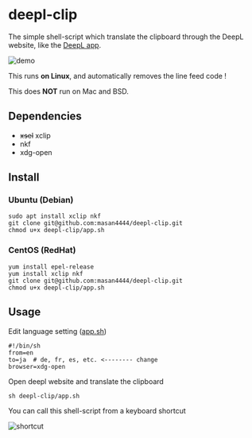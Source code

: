 # deepl-clip
The simple shell-script which translate the clipboard through the DeepL website, like the [DeepL app](https://www.deepl.com/app).

![demo](https://raw.githubusercontent.com/wiki/masan4444/deepl-clip/deepl-clip.gif)

This runs **on Linux**, and automatically removes the line feed code !

This does **NOT** run on Mac and BSD.

## Dependencies
* ~~xsel~~ xclip
* nkf
* xdg-open

## Install

### Ubuntu (Debian)
```
sudo apt install xclip nkf
git clone git@github.com:masan4444/deepl-clip.git
chmod u+x deepl-clip/app.sh
```

### CentOS (RedHat)
```
yum install epel-release
yum install xclip nkf
git clone git@github.com:masan4444/deepl-clip.git
chmod u+x deepl-clip/app.sh
```

## Usage
Edit language setting ([app.sh](https://github.com/masan4444/deepl-clip/blob/master/app.sh))
```
#!/bin/sh
from=en
to=ja  # de, fr, es, etc. <-------- change
browser=xdg-open
```
Open deepl website and translate the clipboard
```
sh deepl-clip/app.sh
```
You can call this shell-script from a keyboard shortcut

![shortcut](https://raw.githubusercontent.com/wiki/masan4444/deepl-clip/deepl-clip_shortcut.png)
